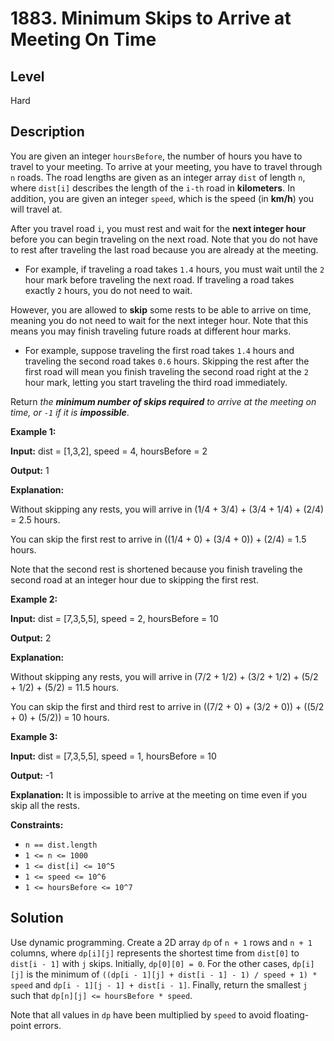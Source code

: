 # 1883. Minimum Skips to Arrive at Meeting On Time
## Level
Hard

## Description
You are given an integer `hoursBefore`, the number of hours you have to travel to your meeting. To arrive at your meeting, you have to travel through `n` roads. The road lengths are given as an integer array `dist` of length `n`, where `dist[i]` describes the length of the `i-th` road in **kilometers**. In addition, you are given an integer `speed`, which is the speed (in **km/h**) you will travel at.

After you travel road `i`, you must rest and wait for the **next integer hour** before you can begin traveling on the next road. Note that you do not have to rest after traveling the last road because you are already at the meeting.

* For example, if traveling a road takes `1.4` hours, you must wait until the `2` hour mark before traveling the next road. If traveling a road takes exactly `2` hours, you do not need to wait.

However, you are allowed to **skip** some rests to be able to arrive on time, meaning you do not need to wait for the next integer hour. Note that this means you may finish traveling future roads at different hour marks.

* For example, suppose traveling the first road takes `1.4` hours and traveling the second road takes `0.6` hours. Skipping the rest after the first road will mean you finish traveling the second road right at the `2` hour mark, letting you start traveling the third road immediately.

Return *the **minimum number of skips required** to arrive at the meeting on time, or `-1` if it is **impossible***.

**Example 1:**

**Input:** dist = [1,3,2], speed = 4, hoursBefore = 2

**Output:** 1

**Explanation:**

Without skipping any rests, you will arrive in (1/4 + 3/4) + (3/4 + 1/4) + (2/4) = 2.5 hours.

You can skip the first rest to arrive in ((1/4 + 0) + (3/4 + 0)) + (2/4) = 1.5 hours.

Note that the second rest is shortened because you finish traveling the second road at an integer hour due to skipping the first rest.

**Example 2:**

**Input:** dist = [7,3,5,5], speed = 2, hoursBefore = 10

**Output:** 2

**Explanation:**

Without skipping any rests, you will arrive in (7/2 + 1/2) + (3/2 + 1/2) + (5/2 + 1/2) + (5/2) = 11.5 hours.

You can skip the first and third rest to arrive in ((7/2 + 0) + (3/2 + 0)) + ((5/2 + 0) + (5/2)) = 10 hours.

**Example 3:**

**Input:** dist = [7,3,5,5], speed = 1, hoursBefore = 10

**Output:** -1

**Explanation:** It is impossible to arrive at the meeting on time even if you skip all the rests.

**Constraints:**

* `n == dist.length`
* `1 <= n <= 1000`
* `1 <= dist[i] <= 10^5`
* `1 <= speed <= 10^6`
* `1 <= hoursBefore <= 10^7`

## Solution
Use dynamic programming. Create a 2D array `dp` of `n + 1` rows and `n + 1` columns, where `dp[i][j]` represents the shortest time from `dist[0]` to `dist[i - 1]` with `j` skips. Initially, `dp[0][0] = 0`. For the other cases, `dp[i][j]` is the minimum of `((dp[i - 1][j] + dist[i - 1] - 1) / speed + 1) * speed` and `dp[i - 1][j - 1] + dist[i - 1]`. Finally, return the smallest `j` such that `dp[n][j] <= hoursBefore * speed`.

Note that all values in `dp` have been multiplied by `speed` to avoid floating-point errors.
